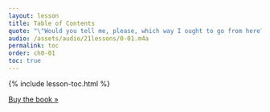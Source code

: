 ```yaml
---
layout: lesson
title: Table of Contents
quote: "\"Would you tell me, please, which way I ought to go from here?\"<br/> \"That depends a good deal on where you want to get to.\"<br/> \"I don't much care where –\"<br/> \"Then it doesn't matter which way you go.\""
audio: /assets/audio/21lessons/0-01.m4a
permalink: toc
order: ch0-01
toc: true
---
```


{% include lesson-toc.html %}

[Buy the book »][amazon]

<!-- Patreon -->
[amazon]: https://amzn.to/2Wa4qJo

<!-- Wikipedia -->
[alice]: https://en.wikipedia.org/wiki/Alice%27s_Adventures_in_Wonderland
[carroll]: https://en.wikipedia.org/wiki/Lewis_Carroll
